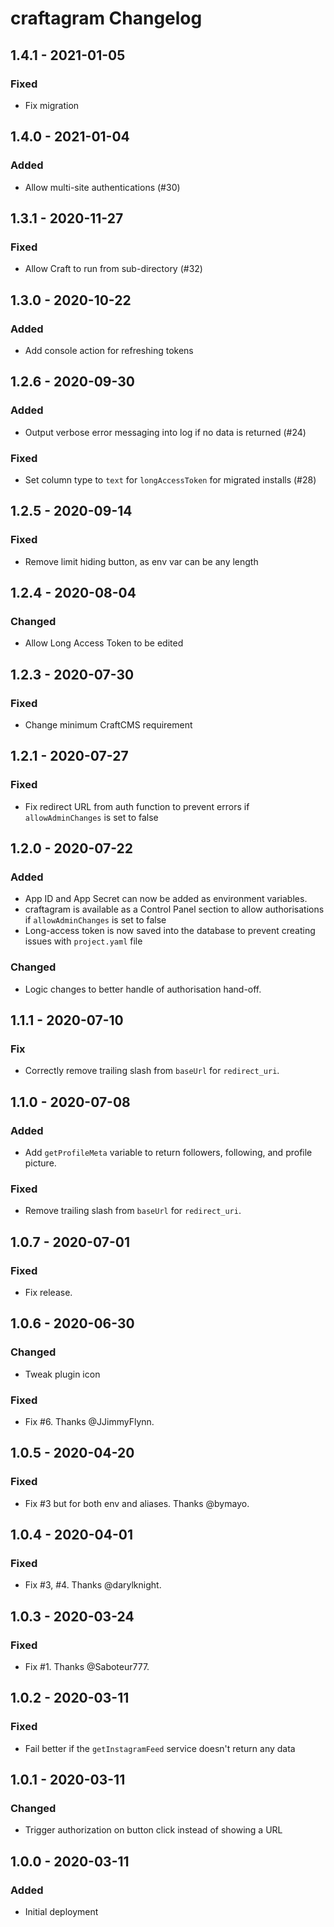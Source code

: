 # craftagram Changelog

## 1.4.1 - 2021-01-05
### Fixed
- Fix migration

## 1.4.0 - 2021-01-04
### Added
- Allow multi-site authentications (#30)

## 1.3.1 - 2020-11-27
### Fixed
- Allow Craft to run from sub-directory (#32)

## 1.3.0 - 2020-10-22
### Added
- Add console action for refreshing tokens

## 1.2.6 - 2020-09-30
### Added
- Output verbose error messaging into log if no data is returned (#24)
### Fixed
- Set column type to `text` for `longAccessToken` for migrated installs (#28)

## 1.2.5 - 2020-09-14
### Fixed
- Remove limit hiding button, as env var can be any length

## 1.2.4 - 2020-08-04
### Changed
- Allow Long Access Token to be edited

## 1.2.3 - 2020-07-30
### Fixed
- Change minimum CraftCMS requirement

## 1.2.1 - 2020-07-27
### Fixed
- Fix redirect URL from auth function to prevent errors if `allowAdminChanges` is set to false

## 1.2.0 - 2020-07-22
### Added
- App ID and App Secret can now be added as environment variables.
- craftagram is available as a Control Panel section to allow authorisations if `allowAdminChanges` is set to false
- Long-access token is now saved into the database to prevent creating issues with `project.yaml` file

### Changed
- Logic changes to better handle of authorisation hand-off.

## 1.1.1 - 2020-07-10
### Fix
- Correctly remove trailing slash from `baseUrl` for `redirect_uri`.

## 1.1.0 - 2020-07-08
### Added
- Add `getProfileMeta` variable to return followers, following, and profile picture.

### Fixed
- Remove trailing slash from `baseUrl` for `redirect_uri`.

## 1.0.7 - 2020-07-01
### Fixed
- Fix release.

## 1.0.6 - 2020-06-30
### Changed
- Tweak plugin icon

### Fixed
- Fix #6. Thanks @JJimmyFlynn.

## 1.0.5 - 2020-04-20
### Fixed
- Fix #3 but for both env and aliases. Thanks @bymayo.

## 1.0.4 - 2020-04-01
### Fixed
- Fix #3, #4. Thanks @darylknight.

## 1.0.3 - 2020-03-24
### Fixed
- Fix #1. Thanks @Saboteur777.

## 1.0.2 - 2020-03-11
### Fixed
- Fail better if the `getInstagramFeed` service doesn't return any data

## 1.0.1 - 2020-03-11
### Changed
- Trigger authorization on button click instead of showing a URL

## 1.0.0 - 2020-03-11
### Added
- Initial deployment
